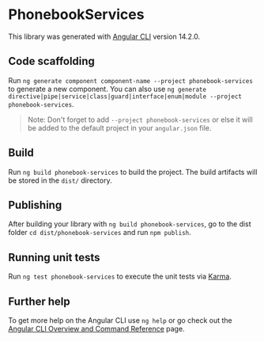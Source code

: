# PhonebookServices

This library was generated with [Angular CLI](https://github.com/angular/angular-cli) version 14.2.0.

## Code scaffolding

Run `ng generate component component-name --project phonebook-services` to generate a new component. You can also use `ng generate directive|pipe|service|class|guard|interface|enum|module --project phonebook-services`.
> Note: Don't forget to add `--project phonebook-services` or else it will be added to the default project in your `angular.json` file. 

## Build

Run `ng build phonebook-services` to build the project. The build artifacts will be stored in the `dist/` directory.

## Publishing

After building your library with `ng build phonebook-services`, go to the dist folder `cd dist/phonebook-services` and run `npm publish`.

## Running unit tests

Run `ng test phonebook-services` to execute the unit tests via [Karma](https://karma-runner.github.io).

## Further help

To get more help on the Angular CLI use `ng help` or go check out the [Angular CLI Overview and Command Reference](https://angular.io/cli) page.
